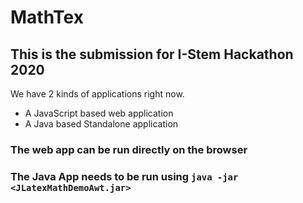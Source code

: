 # MathTex

## This is the submission for I-Stem Hackathon 2020

We have 2 kinds of applications right now.
* A JavaScript based web application
* A Java based Standalone application

### The web app can be run directly on the browser
### The Java App needs to be run using ``` java -jar <JLatexMathDemoAwt.jar> ```


